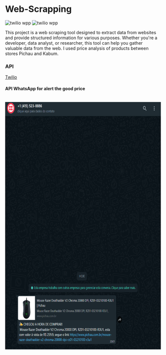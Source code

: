 # Web-Scrapping

<img src="https://github.com/CodesdaLu/Web-Scrapping/assets/111820291/2d34aa07-d48c-4197-ab82-112933559f0c" alt="twilio wpp" width="150" height="50">
<img src="https://github.com/CodesdaLu/Web-Scrapping/assets/111820291/e2bb54c2-ff02-46b9-be0c-8966889913fe" alt="twilio wpp" width="50" height="50">
</br>

This project is a web scraping tool designed to extract data from websites and provide structured information for various purposes. Whether you're a developer, data analyst, or researcher, this tool can help you gather valuable data from the web.
I used price analysis of products between stores Pichau and Kabum.


### API 
[Twilio](https://www.twilio.com)



#### API WhatsApp for alert the good price
</br>
<img src="https://github.com/CodesdaLu/Web-Scrapping/blob/main/alert_twilio.png" alt="alert wpp" width="550" height="800">




